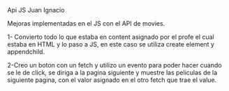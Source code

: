 Api JS Juan Ignacio

Mejoras implementadas en el JS con el API de movies.

1- Convierto todo lo que estaba en content asignado por el profe el cual estaba en HTML y lo paso a JS, en este caso se utiliza create element y appendchild.

2-Creo un boton con un fetch y utilizo un evento para poder hacer cuando se le de click, se diriga a la pagina siguiente y muestre las peliculas de la siguiente pagina, con el valor asignado en el otro fetch que trae el value.
